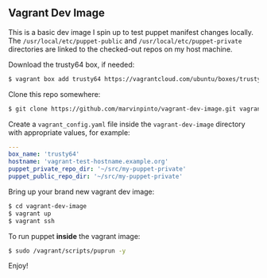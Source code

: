 ## Vagrant Dev Image

This is a basic dev image I spin up to test puppet manifest changes locally.
The `/usr/local/etc/puppet-public` and `/usr/local/etc/puppet-private`
directories are linked to the checked-out repos on my host machine.

Download the trusty64 box, if needed:
```bash
$ vagrant box add trusty64 https://vagrantcloud.com/ubuntu/boxes/trusty64/versions/1/providers/virtualbox.box
```

Clone this repo somewhere:
```bash
$ git clone https://github.com/marvinpinto/vagrant-dev-image.git vagrant-dev-image
```

Create a `vagrant_config.yaml` file inside the `vagrant-dev-image` directory
with appropriate values, for example:
```yaml
---
box_name: 'trusty64'
hostname: 'vagrant-test-hostname.example.org'
puppet_private_repo_dir: '~/src/my-puppet-private'
puppet_public_repo_dir: '~/src/my-puppet-private'
```

Bring up your brand new vagrant dev image:
```bash
$ cd vagrant-dev-image
$ vagrant up
$ vagrant ssh
```

To run puppet **inside** the vagrant image:
```bash
$ sudo /vagrant/scripts/puprun -y
```

Enjoy!
